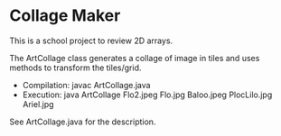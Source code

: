 # Collage Maker


This is a school project to review 2D arrays.

The ArtCollage class generates a collage of image in tiles and uses methods to transform the tiles/grid.

 *  Compilation:  javac ArtCollage.java
 *  Execution:    java ArtCollage Flo2.jpeg Flo.jpg Baloo.jpeg PlocLilo.jpg Ariel.jpg


See ArtCollage.java for the description.
